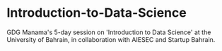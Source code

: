 # Introduction-to-Data-Science
GDG Manama's 5-day session on 'Introduction to Data Science' at the University of Bahrain, in collaboration with AIESEC and Startup Bahrain.
